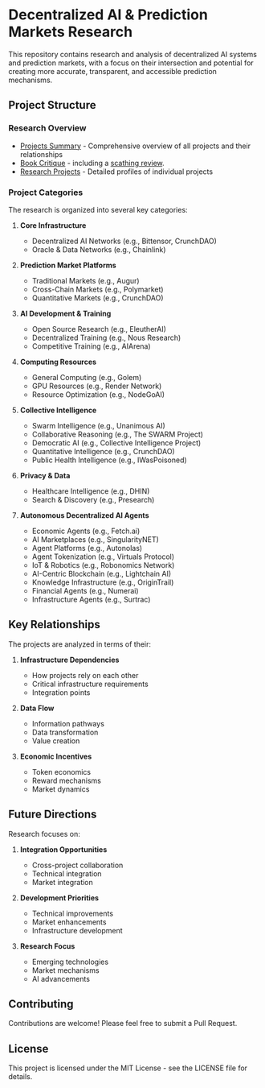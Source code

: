 # Decentralized AI & Prediction Markets Research

This repository contains research and analysis of decentralized AI systems and prediction markets, with a focus on their intersection and potential for creating more accurate, transparent, and accessible prediction mechanisms.

## Project Structure

### Research Overview
- [Projects Summary](projects-summary.md) - Comprehensive overview of all projects and their relationships
- [Book Critique](book-critique/) - including a [scathing review](https://github.com/microprediction/cfmar/blob/main/scathing-review.md).
- [Research Projects](research/projects/) - Detailed profiles of individual projects

### Project Categories
The research is organized into several key categories:

1. **Core Infrastructure**
   - Decentralized AI Networks (e.g., Bittensor, CrunchDAO)
   - Oracle & Data Networks (e.g., Chainlink)

2. **Prediction Market Platforms**
   - Traditional Markets (e.g., Augur)
   - Cross-Chain Markets (e.g., Polymarket)
   - Quantitative Markets (e.g., CrunchDAO)

3. **AI Development & Training**
   - Open Source Research (e.g., EleutherAI)
   - Decentralized Training (e.g., Nous Research)
   - Competitive Training (e.g., AIArena)

4. **Computing Resources**
   - General Computing (e.g., Golem)
   - GPU Resources (e.g., Render Network)
   - Resource Optimization (e.g., NodeGoAI)

5. **Collective Intelligence**
   - Swarm Intelligence (e.g., Unanimous AI)
   - Collaborative Reasoning (e.g., The SWARM Project)
   - Democratic AI (e.g., Collective Intelligence Project)
   - Quantitative Intelligence (e.g., CrunchDAO)
   - Public Health Intelligence (e.g., IWasPoisoned)

6. **Privacy & Data**
   - Healthcare Intelligence (e.g., DHIN)
   - Search & Discovery (e.g., Presearch)

7. **Autonomous Decentralized AI Agents**
   - Economic Agents (e.g., Fetch.ai)
   - AI Marketplaces (e.g., SingularityNET)
   - Agent Platforms (e.g., Autonolas)
   - Agent Tokenization (e.g., Virtuals Protocol)
   - IoT & Robotics (e.g., Robonomics Network)
   - AI-Centric Blockchain (e.g., Lightchain AI)
   - Knowledge Infrastructure (e.g., OriginTrail)
   - Financial Agents (e.g., Numerai)
   - Infrastructure Agents (e.g., Surtrac)

## Key Relationships

The projects are analyzed in terms of their:

1. **Infrastructure Dependencies**
   - How projects rely on each other
   - Critical infrastructure requirements
   - Integration points

2. **Data Flow**
   - Information pathways
   - Data transformation
   - Value creation

3. **Economic Incentives**
   - Token economics
   - Reward mechanisms
   - Market dynamics

## Future Directions

Research focuses on:

1. **Integration Opportunities**
   - Cross-project collaboration
   - Technical integration
   - Market integration

2. **Development Priorities**
   - Technical improvements
   - Market enhancements
   - Infrastructure development

3. **Research Focus**
   - Emerging technologies
   - Market mechanisms
   - AI advancements

## Contributing

Contributions are welcome! Please feel free to submit a Pull Request.

## License

This project is licensed under the MIT License - see the LICENSE file for details.

